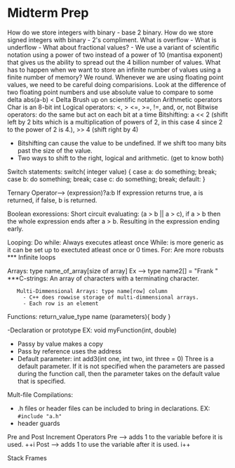 # Midterm Prep

How do we store integers with binary - base 2 binary.
How do we store signed integers with binary - 2's compliment.
What is overflow - 
What is underflow - 
What about fractional values? - We use a variant of scientific notation using a power of two instead of a power of 10 (mantisa exponent) that gives us the ability to spread out the 4 billion number of values.
What has to happen when we want to store an infinite number of values using a finite number of memory? We round.
Whenever we are using floating point values, we need to be careful doing comparisions. 
Look at the difference of two floating point numbers and use absolute value to compare to some delta  abs(a-b) < Delta
Brush up on scientific notation
Arithmetic operators
Char is an 8-bit int
Logical operators: <, > <=, >=, !=, and, or, not
Bitwise operators: do the same but act on each bit at a time
Bitshifting: a << 2 (shiflt left by 2 bits which is a multiplication of powers of 2, in this case 4 since 2 to the power of 2 is 4.), >> 4 (shift right by 4)
  - Bitshifting can cause the value to be undefined. If we shift too many bits past the size of the value.
  - Two ways to shift to the right, logical and arithmetic. (get to know both)

Switch statements:
switch( integer value) {
  case a:
    do something;
    break;
  case b:
    do something;
    break;
  case c:
    do something;
    break;
  default:
}

Ternary Operator--> (expression)?a:b
  If expression returns true, a is returned, if false, b is returned.

Boolean exoressions: 
  Short circuit evaluating: (a > b || a > c), if a > b then the whole expression ends after a > b. Resulting in the expression ending early. 

Looping:
  Do while: Always executes atleast once
  While: is more generic as it can be set up to exectuted atleast once or 0 times. 
  For: Are more robusts
  *** Infinite loops

Arrays: type name_of_array[size of array]
      Ex --> type name2[] = "Frank "
      ***C-strings: An array of characters with a terminating character.

       Multi-Dimmensional Arrays: type name[row] column
         - C++ does rowwise storage of multi-dimmensional arrays.
         - Each row is an element

Functions:
  return_value_type name (parameters){
    body
  }

  -Declaration or prototype EX: void myFunction(int, double)

  - Passy by value makes a copy
  - Pass by reference uses the address
  - Default parameter: int add3(int one, int two, int three = 0) Three is a default parameter. If it is not specified when the parameters are passed during the function call, then the parameter takes on the default value that is specified.

Mult-file Compilations:
  - .h files or header files can be included to bring in declarations. EX: `#include "a.h"`
  - header guards

Pre and Post Increment Operators
Pre --> adds 1 to the variable before it is used. ++i
Post --> adds 1 to use the variable after it is used. i++

Stack Frames
  

  
  
